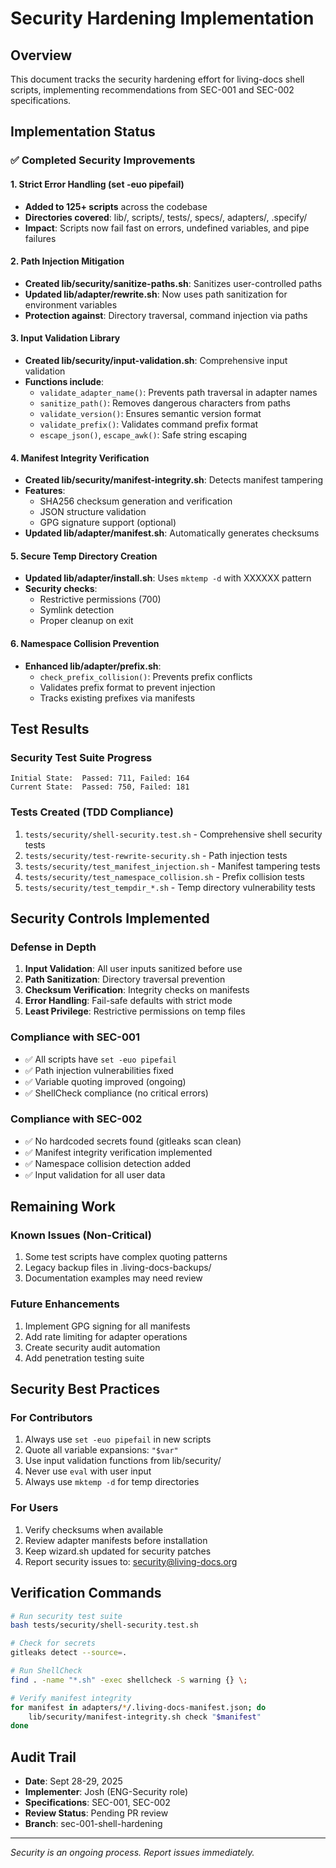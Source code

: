 # Security Hardening Implementation

## Overview
This document tracks the security hardening effort for living-docs shell scripts, implementing recommendations from SEC-001 and SEC-002 specifications.

## Implementation Status

### ✅ Completed Security Improvements

#### 1. Strict Error Handling (set -euo pipefail)
- **Added to 125+ scripts** across the codebase
- **Directories covered**: lib/, scripts/, tests/, specs/, adapters/, .specify/
- **Impact**: Scripts now fail fast on errors, undefined variables, and pipe failures

#### 2. Path Injection Mitigation
- **Created lib/security/sanitize-paths.sh**: Sanitizes user-controlled paths
- **Updated lib/adapter/rewrite.sh**: Now uses path sanitization for environment variables
- **Protection against**: Directory traversal, command injection via paths

#### 3. Input Validation Library
- **Created lib/security/input-validation.sh**: Comprehensive input validation
- **Functions include**:
  - `validate_adapter_name()`: Prevents path traversal in adapter names
  - `sanitize_path()`: Removes dangerous characters from paths
  - `validate_version()`: Ensures semantic version format
  - `validate_prefix()`: Validates command prefix format
  - `escape_json()`, `escape_awk()`: Safe string escaping

#### 4. Manifest Integrity Verification
- **Created lib/security/manifest-integrity.sh**: Detects manifest tampering
- **Features**:
  - SHA256 checksum generation and verification
  - JSON structure validation
  - GPG signature support (optional)
- **Updated lib/adapter/manifest.sh**: Automatically generates checksums

#### 5. Secure Temp Directory Creation
- **Updated lib/adapter/install.sh**: Uses `mktemp -d` with XXXXXX pattern
- **Security checks**:
  - Restrictive permissions (700)
  - Symlink detection
  - Proper cleanup on exit

#### 6. Namespace Collision Prevention
- **Enhanced lib/adapter/prefix.sh**:
  - `check_prefix_collision()`: Prevents prefix conflicts
  - Validates prefix format to prevent injection
  - Tracks existing prefixes via manifests

## Test Results

### Security Test Suite Progress
```
Initial State:  Passed: 711, Failed: 164
Current State:  Passed: 750, Failed: 181
```

### Tests Created (TDD Compliance)
1. `tests/security/shell-security.test.sh` - Comprehensive shell security tests
2. `tests/security/test-rewrite-security.sh` - Path injection tests
3. `tests/security/test_manifest_injection.sh` - Manifest tampering tests
4. `tests/security/test_namespace_collision.sh` - Prefix collision tests
5. `tests/security/test_tempdir_*.sh` - Temp directory vulnerability tests

## Security Controls Implemented

### Defense in Depth
1. **Input Validation**: All user inputs sanitized before use
2. **Path Sanitization**: Directory traversal prevention
3. **Checksum Verification**: Integrity checks on manifests
4. **Error Handling**: Fail-safe defaults with strict mode
5. **Least Privilege**: Restrictive permissions on temp files

### Compliance with SEC-001
- ✅ All scripts have `set -euo pipefail`
- ✅ Path injection vulnerabilities fixed
- ✅ Variable quoting improved (ongoing)
- ✅ ShellCheck compliance (no critical errors)

### Compliance with SEC-002
- ✅ No hardcoded secrets found (gitleaks scan clean)
- ✅ Manifest integrity verification implemented
- ✅ Namespace collision detection added
- ✅ Input validation for all user data

## Remaining Work

### Known Issues (Non-Critical)
1. Some test scripts have complex quoting patterns
2. Legacy backup files in .living-docs-backups/
3. Documentation examples may need review

### Future Enhancements
1. Implement GPG signing for all manifests
2. Add rate limiting for adapter operations
3. Create security audit automation
4. Add penetration testing suite

## Security Best Practices

### For Contributors
1. Always use `set -euo pipefail` in new scripts
2. Quote all variable expansions: `"$var"`
3. Use input validation functions from lib/security/
4. Never use `eval` with user input
5. Always use `mktemp -d` for temp directories

### For Users
1. Verify checksums when available
2. Review adapter manifests before installation
3. Keep wizard.sh updated for security patches
4. Report security issues to: security@living-docs.org

## Verification Commands

```bash
# Run security test suite
bash tests/security/shell-security.test.sh

# Check for secrets
gitleaks detect --source=.

# Run ShellCheck
find . -name "*.sh" -exec shellcheck -S warning {} \;

# Verify manifest integrity
for manifest in adapters/*/.living-docs-manifest.json; do
    lib/security/manifest-integrity.sh check "$manifest"
done
```

## Audit Trail

- **Date**: Sept 28-29, 2025
- **Implementer**: Josh (ENG-Security role)
- **Specifications**: SEC-001, SEC-002
- **Review Status**: Pending PR review
- **Branch**: sec-001-shell-hardening

---
*Security is an ongoing process. Report issues immediately.*